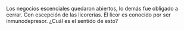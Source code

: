 Los negocios escenciales quedaron abiertos, lo demás fue obligado a cerrar. Con escepción de las licorerías. El licor es conocido por ser inmunodepresor. ¿Cuál es el sentido de esto?